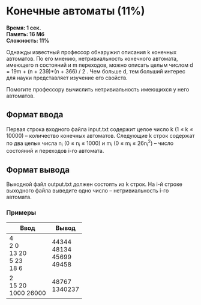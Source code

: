 <h1 class="title">Конечные автоматы (11%)</h1>
<p><b>Время: 1 сек.<br>Память: 16 Мб<br>Сложность: 11%</b></p>
<p>Однажды известный профессор обнаружил описания k конечных автоматов. По его мнению, нетривиальность конечного автомата, имеющего n состояний и m переходов, можно описать целым числом d = 19m + (n + 239)*(n + 366) / 2 . Чем больше d, тем больший интерес для науки представляет изучение его свойств.</p>
<p>Помогите профессору вычислить нетривиальность имеющихся у него автоматов.</p>
<h2>Формат ввода</h2>
<p>Первая строка входного файла input.txt содержит целое число k (1 ≤ k ≤ 10000) – количество конечных автоматов. Следующие k строк содержат по два целых числа n<sub>i</sub> (0 ≤ n<sub>i</sub> ≤ 1000) и m<sub>i</sub> (0 ≤ m<sub>i</sub> ≤ 26n<sub>i</sub><sup>2</sup>) – число состояний и переходов i-го автомата.</p>
<h2>Формат вывода</h2>
<p>Выходной файл output.txt должен состоять из k строк. На i-й строке выходного файла выведите одно число – нетривиальность i-го автомата.</p>
   <h3>Примеры</h3>
   <table class="sample-tests">
      <thead>
         <tr>
            <th>Ввод</th>
            <th>Вывод</th>
         </tr>
      </thead>
      <tbody>
         <tr>
            <td>4<br>
                2 0<br>
                13 20<br>
                5 23<br>
                18 6</td>
            <td>44344<br>
                48134<br>
                45699<br>
                49458</td>
         </tr>
         <tr>
             <td>2<br>
                 15 20<br>
                 1000 26000</td>
             <td>48767<br>
                 1340237</td>
          </tr>
      </tbody>
   </table>